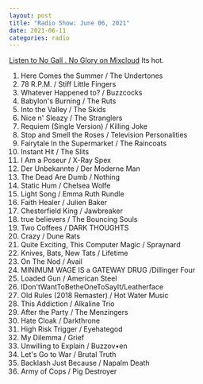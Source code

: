 ```yaml
---
layout: post
title: "Radio Show: June 06, 2021"
date: 2021-06-11
categories: radio
---
```


[Listen to No Gall . No Glory on Mixcloud](https://www.mixcloud.com/jimshreds/june-06-2021-no-gall-no-glory-wkdu-917fm-philadelphia/) Its hot.

1. Here Comes the Summer / The Undertones
2. 78 R.P.M. / Stiff Little Fingers
3. Whatever Happened to? / Buzzcocks
4. Babylon's Burning / The Ruts
5. Into the Valley / The Skids
6. Nice n' Sleazy / The Stranglers
7. Requiem (Single Version) / Killing Joke
8. Stop and Smell the Roses / Television Personalities
9. Fairytale In the Supermarket / The Raincoats
10. Instant Hit / The Slits
11. I Am a Poseur / X-Ray Spex
12. Der Unbekannte / Der Moderne Man
13. The Dead Are Dumb / Nothing
14. Static Hum / Chelsea Wolfe
15. Light Song / Emma Ruth Rundle
16. Faith Healer / Julien Baker
17. Chesterfield King / Jawbreaker
18. true believers / The Bouncing Souls
19. Two Coffees / DARK THOUGHTS
20. Crazy / Dune Rats
21. Quite Exciting, This Computer Magic / Spraynard
22. Knives, Bats, New Tats / Lifetime
23. On The Nod / Avail
24. MINIMUM WAGE IS a GATEWAY DRUG /Dillinger Four
25. Loaded Gun / American Steel
26. IDon'tWantToBetheOneToSayIt/Leatherface
27. Old Rules (2018 Remaster) / Hot Water Music
28. This Addiction / Alkaline Trio
29. After the Party / The Menzingers
30. Hate Cloak / Darkthrone
31. High Risk Trigger / Eyehategod
32. My Dilemma / Grief
33. Unwilling to Explain / Buzzov•en
34. Let's Go to War / Brutal Truth
35. Backlash Just Because / Napalm Death
36. Army of Cops / Pig Destroyer
